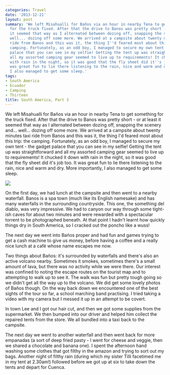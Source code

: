 ```yaml
---
categories: Travel
date: '2013-12-21'
layout: post
summary: 'We left Misahualli for Baños via an hour in nearby Tena to get something
  for the truck fixed. After that the drive to Banos was pretty short - or at least
  it seemed that way as I alternated between dozing off, snapping the scenery and...
  well... dozing off some more. We arrived at a campsite about twenty minutes taxi
  ride from Banos and this was it, the thing I''d feared most about this trip: the
  camping. Fortunately, as an odd boy, I managed to secure my own tent - the gadget
  palace that you can see in my selfie! Getting the tent up was straightforward and
  all my assorted camping gear seemed to live up to requirements! It chucked it down
  with rain in the night, so it was good that the fly sheet did it''s job too. It
  was great fun to lie there listening to the rain, nice and warm and dry. More importantly,
  I also managed to get some sleep.'
tags:
- South America
- Ecuador
- Camping
- Thirteen
title: South America, Part 3
---
```


We left Misahualli for Baños via an hour in nearby Tena to get something for the truck fixed. After that the drive to Banos was pretty short - or at least it seemed that way as I alternated between dozing off, snapping the scenery and... well... dozing off some more. We arrived at a campsite about twenty minutes taxi ride from Banos and this was it, the thing I'd feared most about this trip: the camping. Fortunately, as an odd boy, I managed to secure my own tent - the gadget palace that you can see in my selfie! Getting the tent up was straightforward and all my assorted camping gear seemed to live up to requirements! It chucked it down with rain in the night, so it was good that the fly sheet did it's job too. It was great fun to lie there listening to the rain, nice and warm and dry. More importantly, I also managed to get some sleep.

![](/static/images/south_america/part_3/TentSelfie.jpg)

On the first day, we had lunch at the campsite and then went to a nearby waterfall. Banos is a spa town (much like its English namesake) and has many waterfalls in the surrounding countryside. This one, the something del diablo, was very impressive. We had to canyon our way through some tight-ish caves for about two minutes and were rewarded with a spectacular torrent to be photographed beneath. At that point I hadn't learnt how quickly things dry in South America, so I cracked out the poncho like a wuss!

The next day we went into Baños proper and had fun and games trying to get a cash machine to give us money, before having a coffee and a really nice lunch at a café whose name escapes me now. 

Two things about Baños: it's surrounded by waterfalls and there's also an active volcano nearby. Sometimes it smokes, sometimes there's a small amount of lava, but there was no activity while we were there. Our interest was confined to noting the escape routes on the tourist map and to attempting to walk up to see it. The walk was fun but pretty tough going so we didn't get all the way up to the volcano. We did get some lovely photos of Baños though. On the way back down we encountered one of the best sights of the tour so far, a school marching band practising. I tried taking a video with my camera but I messed it up in an attempt to be covert. 

In town Lee and I got our hair cut, and then we got some supplies from the supermarket. We then bumped into our driver and helped him collect the repaired tents from the store. We all bundled into a taxi back to the campsite. 

The next day we went to another waterfall and then went back for more empanadas (a sort of deep fried pasty - I went for cheese and veggie, then we shared a chocolate and banana one). I spent the afternoon hand washing some clothes that got filthy in the amazon and trying to sort out my bags. Another night of filthy rain (during which my sister Tilli facetimed me in my tent at 2.30am!) followed before we got up at six to take down the tents and depart for Cuenca.